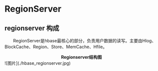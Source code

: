 # RegionServer
## regionserver 构成
&emsp;&emsp;RegionServer是hbase最核心的部分，负责用户数据的读写。主要由Hlog、BlockCache、Region、Store、MemCache、Hfile。  
<center><B>Regionserver结构图</B></center> 
![图片](./hbase_regionserver.jpg)